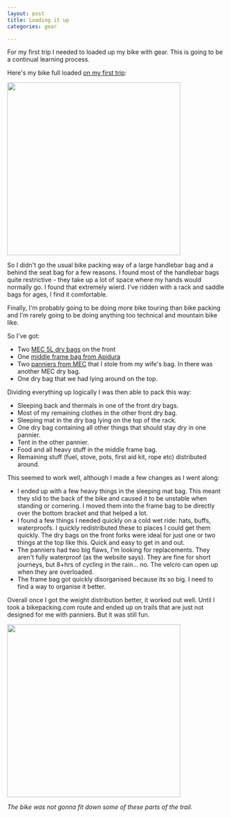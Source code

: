 ```yaml
---
layout: post
title: Loading it up
categories: gear

---
```


For my first trip I needed to loaded up my bike with gear. This is going to be a continual learning process.

Here's my bike full loaded <a href="/2022-04-24-first-trip.html">on my first trip</a>:

<img src="/files/IMG_1913.jpeg" height="400">

So I didn't go the usual bike packing way of a large handlebar bag and a behind the seat bag for a few reasons. I found most of the handlebar bags quite restrictive - they take up a lot of space where my hands would normally go. I found that extremely wierd. I've ridden with a rack and saddle bags for ages, I find it comfortable. 

Finally, I'm probably going to be doing more bike touring than bike packing and I'm rarely going to be doing anything too technical and mountain bike like.

So I've got:

* Two <a href="https://www.mec.ca/en/product/6000-588/Nano-X-Hail-Dry-Bag?colour=Zinnia">MEC 5L dry bags</a> on the front
* One <a href="https://www.apidura.com/shop/expedition-full-frame-pack/">middle frame bag from Apidura</a>
* Two <a href="https://www.apidura.com/shop/expedition-full-frame-pack/">panniers from MEC</a> that I stole from my wife's bag. In there was another MEC dry bag.
* One dry bag that we had lying around on the top.

Dividing everything up logically I was then able to pack this way:

* Sleeping back and thermals in one of the front dry bags.
* Most of my remaining clothes in the other front dry bag.
* Sleeping mat in the dry bag lying on the top of the rack.
* One dry bag containing all other things that should stay dry in one pannier.
* Tent in the other pannier.
* Food and all heavy stuff in the middle frame bag.
* Remaining stuff (fuel, stove, pots, first aid kit, rope etc) distributed around.

This seemed to work well, although I made a few changes as I went along:

* I ended up with a few heavy things in the sleeping mat bag. This meant they slid to the back of the bike and caused it to be unstable when standing or cornering. I moved them into the frame bag to be directly over the bottom bracket and that helped a lot.
* I found a few things I needed quickly on a cold wet ride: hats, buffs, waterproofs. I quickly redistributed these to places I could get them quickly. The dry bags on the front forks were ideal for just one or two things at the top like this. Quick and easy to get in and out.
* The panniers had two big flaws, I'm looking for replacements. They aren't fully waterproof (as the website says). They are fine for short journeys, but 8+hrs of cycling in the rain... no. The velcro can open up when they are overloaded.
* The frame bag got quickly disorganised because its so big. I need to find a way to organise it better.

Overall once I got the weight distribution better, it worked out well. Until I took a bikepacking.com route and ended up on trails that are just not designed for me with panniers. But it was still fun.

<img src="/files/IMG_1935.jpeg" height="400">

<cite>The bike was not gonna fit down some of these parts of the trail.</cite>